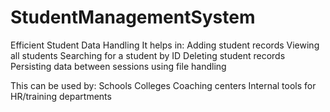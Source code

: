 # StudentManagementSystem
Efficient Student Data Handling
It helps in:
Adding student records
Viewing all students
Searching for a student by ID
Deleting student records
Persisting data between sessions using file handling

This can be used by:
Schools
Colleges
Coaching centers
Internal tools for HR/training departments

